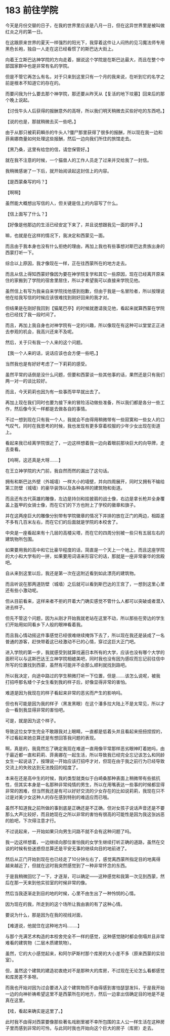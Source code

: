 # 183 前往学院

今天是月份交替的日子，在我的世界里应该是八月一日，但在这异世界里是被叫做红炎之月的第一日。

在这跟原来世界的夏天一样强烈的阳光下，我穿着这件让人闷热的见习魔法师专用黑色长袍，独自一人走在这已经看惯了的斯巴达大街上。

向着王立斯巴达神学院的方向走着，据说这个学院是在斯巴达最大，而且在整个中部国家群中也是非常有名的学院。

但是不管它再怎么有名，对于只来到这里只有一个月的我来说，在听到它的名字之前是根本不知道它的存在的。

而要问我为什么要去那个神学院，那还要从昨天从【复活的地下坟墓】回来后的那个晚上说起。

【讨伐牛头人后获得的报酬意外的高呀，所以我们明天稍微去买些好吃的东西吧。】

【说的也是，那就稍微去买一些吧。】

由于从那只被莉莉瞬杀的牛头人?僵尸那里获得了很多的报酬，所以现在我一边和菲奥娜商量如何处理这些报酬，然后一边向我们所住的旅馆走去。

【黑乃桑，这里有给您的信，请您保管好。】

就在我不注意的时候，一个猫兽人的工作人员走了过来并交给我了一封信。

我稍微感谢了一下后，就开始阅读起这封信上的内容。

【是西蒙桑写的吗？】

【啊啊】

虽然能大概想出写信的人，但关键是信上的内容写了什么。

【信上面写了什么？】

【好像是他那边的生活已经安定下来了，并且说想跟我见一面的样子。】

嘛，也就是在这样的情况下，我决定和西蒙见一面。

而且由于我本身也没有什么拒绝的理由，再加上我也有些事想对斯巴达贵族出身的西蒙打听一下。

综合以上原因，我才像现在一样，正在往西蒙所在的地方走去。

而且从信上得知西蒙好像因为要在神学院复学和其它一些原因，现在已经离开原来住的家搬到了学院的宿舍里居住，所以才希望我可以直接来学院见他。

虽然信上有写为我亲自来学院找他感到抱歉，但由于我是一名冒险者，所以按理说他在给我写信的时候应该很难找到刚好回来的我才对。

但结果是在刚好我回到【猫尾巴亭】的时候就邀请我见他，看起来就算西蒙在学院也已经找了我一段时间了。

而且，再加上我自身也对神学院有一定的兴趣，所以像现在有这种可以堂堂正正进去参观的机会，我高兴还来不及呢。

然后，关于只有我一个人来的这个问题。

【我一个人来的话，说话应该也会方便一些吧。】

当然我也是有好好考虑了一下莉莉的感受。

虽然平常的话倒是没什么问题，但要和西蒙谈一些其他事的话，果然还是只有我们两一对一的谈比较好。

而且，今天莉莉也因为有一些事而早早就出去了。

再加上现在我们同时也要为接下来的冒险活动做些准备，所以我们都是各分一些工作，然后像今天一样都是去做各自的事情。

不过一想到现在只有我一个人，我就会不由得用稍微带有一些寂寞和一些女人的口气叹气，同时在我思考的时候，我也发现有更多穿着校服的少年少女出现在街道上。

看起来我已经离学院很近了，一边这样想着我一边向着眼前那块巨大的向导牌，走去查看。

【呜啊，这还真是大呀…….】

在王立神学院的大门前，我自然而然的漏出了这句话。

拥有和斯巴达外壁（外城墙）一样大小的墙壁，并向四周展开，同时又拥有不输给第三防壁（城墙）的豪华装饰以及各种各样的建筑物和街道。

而且还有古代英雄的雕像，左边是持剑和挂披肩的战士像，右边是拿长枪并全身覆盖上盔甲的女骑士像，而在它们的下方也附上了学校的徽章和旗子。

并在这两座巨大的雕像分别带有学院徽章的情况下并排的放在正门的两边，相距差不多有几百米左右，而在它们的后面就是学院的本校舍了。

中央是一座看起来有十几层的高楼尖塔，而在它的四周分别被一些只有五层左右的建筑物所包围。

如果要用我的高中和它比豪华程度的话，简直是一个天上一个地上，而且这座学院的大小和大学有的一拼，如果要用词语来形容它的话，那就是一座非常豪华的宫殿吧。

自从来到这里以后，我还是第一次在这附近看到如此漂亮的建筑物。

而且听说在那两道防壁（城墙）之后就可以看到斯巴达的王宫了，一想到这里心里还有些小激动呢。

但从目前看来，这样来者不拒的开着大门确实感觉不管什么人都可以突破或者潜入进去样子。

但先不管这个问题，因为从刚才开始我就老站在这里不动，所以那些在旁边的学生们开始用如同看乡下人般的眼神看着我。

而且我心情动摇这件事感觉已经很难继续掩饰下去了，所以现在我还是装成了一名普通的游客，赶快带着这已经激动不已的心情，穿过这巨大正门吧。

进入学院的第一步，我就感受到就算找遍日本所有的大学，应该也没有哪个大学的面积可以与这斯巴达王立神学院相媲美吧，同时我也没有因为感叹而忘记前往信中所写的位置找到西蒙，虽然有可能并不会那么顺利就找到路吧。

所以我决定，向途中路过的学生稍微打听一下位置，但是…….该怎么说呢，被我打招呼那名矮个子女生看到我的样子后，好像显得非常的害怕。

难道是因为我现在的样子看起来非常的恶劣而产生的影响吗。

但也有可能是因为我的样子（黑发黑眼）在这个潘多拉大陆上不是太常见，所以才会一看到我显得非常的害怕吧。

可是，就是因为这个样子。

导致这位女学生完全不敢跟我对上眼睛，一直都是低着头并且看起来扭扭捏捏的，不过看起来她总算还是有想回答我问题的表现。

啊，真是的，我竟然忘了确定我现在难道一直用像平常那样恶劣眼神盯着她吗，由于最近都一直和莉莉、菲奥娜在一起生活，所以导致我已经完全忘记该怎么和同龄女生一起说话了，按理说一开始应该打招呼才对，但现在由于我之前行为已经导致交流上的失败达到无法挽回的程度了。

本来在还是高中生的时候，我的类型就类似于白崎桑那种表面上稍微带有些抵抗性，但其实本身是一名那种非常纯情的男生，所以在用嘴表达一些事的时候都显得非常的困难，但当然我还是有可以好好交流的少女存在的比如说莉莉，我现在只不过是对美少女这种人的存在感到特别的难适应而已哦。

虽然不知道我之前所做的事到底是正确还是不正确，但对女孩子说话声音还是不要那么大声比较好，而且她现在之所以非常的害怕有很高的可能性是因为我这张凶恶的脸吧，下次得注意才行。

不过说起来，一开始如果只向男生问路不就不会有这种问题了吗。

我一边这样想着，一边继续向那位害怕我的女学生继续打听正确的道路，虽然在交谈的时候有些迷惑但总算还是平安无事的继续向目的地前进了。

然后从正门开始到现在也已经走了10分钟左右了，感觉离西蒙所指定目的地离得越来越近了，但就在这时我突然感觉到了一种非常怀念的东西。

于是我稍微回忆了一下，才逐渐，可以确定——这种感觉和我第一次见到西蒙，然后在那一天来到他实验室的时候非常的像。

然后当我逐渐走到目的地的时候，心里不由生出了一种怜悯的心情。

因为现在的我，所走到的这个场所让我由衷的有了这种心情。

要说为什么，那是因为在我的视线对面，

【难道说，他就住在这种地方吗........】

与那个充满艺术构造的本校舍完全不一样的感觉，这种感觉随时都会倒塌并且非常难看的建筑物（二层木质建筑物）。

虽然，它的大小感觉起来，和阿尔萨斯村那个库房的大小差不多（原来西蒙的实验室）。

但，虽然这个建筑的建造初衷绝对不是那种大的库房，不过现在无论怎么看都感觉和库房差不多呀。

而我也开始对因为过会要进入这个建筑物而不由得感到害怕瑟瑟发抖，于是我开始一边的向神祈祷希望这里不是西蒙所在的地方，然后一边拿出信确定目的地是不是真在这里。

【哇，看起来确实是这里了。】

此时我不由得对西蒙要像那些著名戏剧里被不幸所包围的主人公一样生活在这种房子里而感到非常的可怜，与此同时我也开始向这个巨大的房子（库房）走去。
